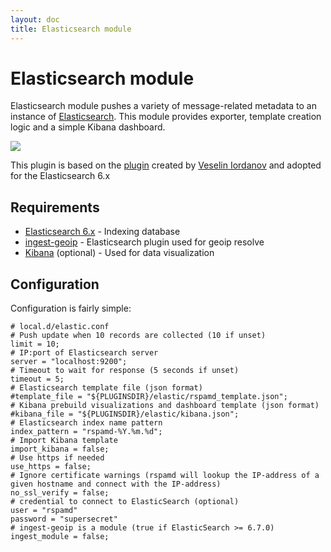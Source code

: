 ```yaml
---
layout: doc
title: Elasticsearch module
---
```


# Elasticsearch module

Elasticsearch module pushes a variety of message-related metadata to an instance of [Elasticsearch](https://elastic.co/). This module provides exporter, template creation logic and a simple Kibana dashboard.

<img src="http://i.imgur.com/etYWT8R.png" class="img-responsive" />

This plugin is based on the [plugin](https://github.com/Menta2L/rspamd-elastic) created by [Veselin Iordanov](https://github.com/Menta2L) and adopted for the Elasticsearch 6.x

## Requirements
- [Elasticsearch 6.x](https://www.elastic.co/) - Indexing database
- [ingest-geoip](https://www.elastic.co/guide/en/elasticsearch/plugins/master/ingest-geoip.html) - Elasticsearch plugin used for geoip resolve
- [Kibana](https://www.elastic.co/products/kibana) (optional) - Used for data visualization

## Configuration

Configuration is fairly simple:

~~~ucl
# local.d/elastic.conf
# Push update when 10 records are collected (10 if unset)
limit = 10;
# IP:port of Elasticsearch server
server = "localhost:9200";
# Timeout to wait for response (5 seconds if unset)
timeout = 5;
# Elasticsearch template file (json format)
#template_file = "${PLUGINSDIR}/elastic/rspamd_template.json";
# Kibana prebuild visualizations and dashboard template (json format)
#kibana_file = "${PLUGINSDIR}/elastic/kibana.json";
# Elasticsearch index name pattern
index_pattern = "rspamd-%Y.%m.%d";
# Import Kibana template
import_kibana = false;
# Use https if needed
use_https = false;
# Ignore certificate warnings (rspamd will lookup the IP-address of a given hostname and connect with the IP-address)
no_ssl_verify = false;
# credential to connect to ElasticSearch (optional)
user = "rspamd"
password = "supersecret"
# ingest-geoip is a module (true if ElasticSearch >= 6.7.0)
ingest_module = false;
~~~
